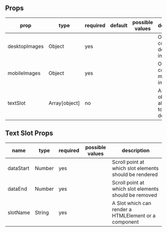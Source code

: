 ## Props

<table class="table table-bordered table-striped">
    <thead>
    <tr>
        <th>prop</th>
        <th>type</th>
        <th>required</th>
        <th>default</th>
        <th>possible values</th>
        <th>description</th>
    </tr>
    </thead>
    <tbody>	
        <tr>
          <td>desktopImages</td>
          <td>Object</td>
          <td>yes</td>
          <td></td>
          <td></td>
          <td>Object containing desktop image</td>
        </tr>
        <tr>
          <td>mobileImages</td>
          <td>Object</td>
          <td>yes</td>
          <td></td>
          <td></td>
          <td>Object containing mobile image</td>
        </tr>
        </tr>
         <tr>
          <td>textSlot</td>
          <td>Array[object]</td>
          <td>no</td>
          <td></td>
          <td></td>
          <td>An Array of object that allows user to slot details</td>
        </tr>
    </tbody>
</table>

## Text Slot Props

<table class="table table-bordered table-striped">
    <thead>
    <tr>
        <th>name</th>
        <th>type</th>
        <th>required</th>
        <th>possible values</th>
        <th>description</th>
    </tr>
    </thead>
    <tbody>
        <tr>
          <td>dataStart</td>
          <td>Number</td>
          <td>yes</td>
          <td></td>
          <td>Scroll point at which slot elements should be rendered</td>
        </tr>
        <tr>
            <td>dataEnd</td>
            <td>Number</td>
            <td>yes</td>
            <td></td>
            <td>Scroll point at which slot elements should be removed</td>
        </tr>
        <tr>
            <td>slotName</td>
            <td>String</td>
            <td>yes</td>
            <td></td>
            <td>A Slot which can render a HTMLElement or a component</td>
      </tr>
    </tbody>
</table>
